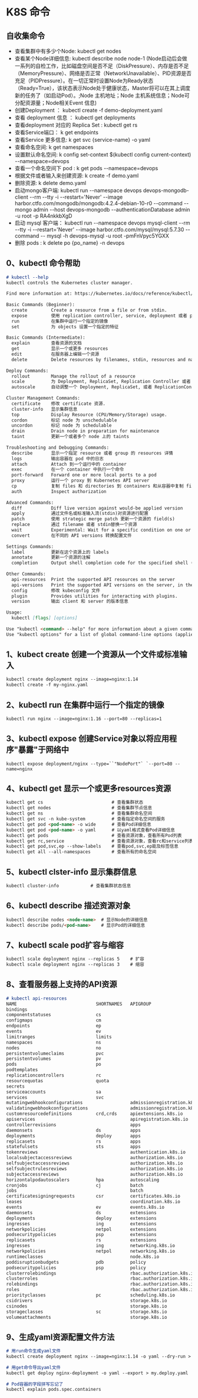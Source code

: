 # K8S 命令

## 自收集命令

* 查看集群中有多少个Node: kubectl get nodes 
* 查看某个Node详细信息: kubectl describe node  node-1 (Node启动后会做一系列的自检工作，比如磁盘空间是否不足（DiskPressure）、内存是否不足（MemoryPressure）、网络是否正常（NetworkUnavailable）、PID资源是否充足（PIDPressure）。在一切正常时设置Node为Ready状态（Ready=True），该状态表示Node处于健康状态，Master将可以在其上调度新的任务了（如启动Pod）。;Node 主机地址；Node 主机系统信息；Node可分配资源量；Node相关Event 信息)
* 创建Deployment ： kubectl create -f  demo-deployment.yaml
* 查看 deployment 信息 ： kubectl get deployments
* 查看deployment 对应的 Replica Set : kubectl get rs
* 查看Service端口： k get endpoints
* 查看Service 更多信息: k get svc  {service-name} -o yaml 
* 查看命名空间: k get namespaces
* 设置默认命名空间: k config set-context $(kubectl config current-context) --namespace=devops
* 查看一个命名空间下 pod : k  get pods --namespace=devops
* 根据文件或者输入来创建资源: k create -f demo.yaml
* 删除资源: k delete demo.yaml
* 启动mongo客户端: kubectl run --namespace devops devops-mongodb-client --rm --tty -i --restart='Never' --image harbor.ctfo.com/mongodb/mongodb:4.2.4-debian-10-r0 --command -- mongo admin --host devops-mongodb --authenticationDatabase admin -u root -p RA4nkkbXgD
* 启动 mysql 客户端： kubectl run --namespace devops mysql-client --rm --tty -i --restart='Never' --image harbor.ctfo.com/mysql/mysql:5.7.30 --command -- mysql -h devops-mysql -u root -pmFnVpyc5YGXX
* 删除 pods :  k delete po   {po_name}  -n  devops

## 0、kubectl 命令帮助

```markdown
# kubectl --help
kubectl controls the Kubernetes cluster manager.
 
Find more information at: https://kubernetes.io/docs/reference/kubectl/overview/
 
Basic Commands (Beginner):
  create         Create a resource from a file or from stdin.
  expose         使用 replication controller, service, deployment 或者 pod 并暴露它作为一个新的Kubernetes Service
  run            在集群中运行一个指定的镜像
  set            为 objects 设置一个指定的特征
 
Basic Commands (Intermediate):
  explain        查看资源的文档
  get            显示一个或更多 resources
  edit           在服务器上编辑一个资源
  delete         Delete resources by filenames, stdin, resources and names, or by resources and label selector
 
Deploy Commands:
  rollout        Manage the rollout of a resource
  scale          为 Deployment, ReplicaSet, Replication Controller 或者 Job 设置一个新的副本数量
  autoscale      自动调整一个 Deployment, ReplicaSet, 或者 ReplicationController 的副本数量
 
Cluster Management Commands:
  certificate    修改 certificate 资源.
  cluster-info   显示集群信息
  top            Display Resource (CPU/Memory/Storage) usage.
  cordon         标记 node 为 unschedulable
  uncordon       标记 node 为 schedulable
  drain          Drain node in preparation for maintenance
  taint          更新一个或者多个 node 上的 taints
 
Troubleshooting and Debugging Commands:
  describe       显示一个指定 resource 或者 group 的 resources 详情
  logs           输出容器在 pod 中的日志
  attach         Attach 到一个运行中的 container
  exec           在一个 container 中执行一个命令
  port-forward   Forward one or more local ports to a pod
  proxy          运行一个 proxy 到 Kubernetes API server
  cp             复制 files 和 directories 到 containers 和从容器中复制 files 和 directories.
  auth           Inspect authorization
 
Advanced Commands:
  diff           Diff live version against would-be applied version
  apply          通过文件名或标准输入流(stdin)对资源进行配置
  patch          使用 strategic merge patch 更新一个资源的 field(s)
  replace        通过 filename 或者 stdin替换一个资源
  wait           Experimental: Wait for a specific condition on one or many resources.
  convert        在不同的 API versions 转换配置文件
 
Settings Commands:
  label          更新在这个资源上的 labels
  annotate       更新一个资源的注解
  completion     Output shell completion code for the specified shell (bash or zsh)
 
Other Commands:
  api-resources  Print the supported API resources on the server
  api-versions   Print the supported API versions on the server, in the form of "group/version"
  config         修改 kubeconfig 文件
  plugin         Provides utilities for interacting with plugins.
  version        输出 client 和 server 的版本信息
 
Usage:
  kubectl [flags] [options]
 
Use "kubectl <command> --help" for more information about a given command.
Use "kubectl options" for a list of global command-line options (applies to all commands).　
```

## 1、kubect create 创建一个资源从一个文件或标准输入

```markdown
kubectl create deployment nginx --image=nginx:1.14 
kubectl create -f my-nginx.yaml
```

## 2、kubectl run 在集群中运行一个指定的镜像

```markdown
kubectl run nginx --image=nginx:1.16 --port=80 --replicas=1
```

## 3、kubectl expose 创建Service对象以将应用程序"暴露"于网络中

```
kubectl expose deployment/nginx --type=``"NodePort"` `--port=80 --name=nginx
```

## 4、kubectl get 显示一个或更多resources资源

```markdown
kubectl get cs                          # 查看集群状态
kubectl get nodes                       # 查看集群节点信息
kubectl get ns                          # 查看集群命名空间
kubectl get svc -n kube-system          # 查看指定命名空间的服务
kubectl get pod <pod-name> -o wide      # 查看Pod详细信息
kubectl get pod <pod-name> -o yaml      # 以yaml格式查看Pod详细信息
kubectl get pods                        # 查看资源对象，查看所有Pod列表
kubectl get rc,service                  # 查看资源对象，查看rc和service列表
kubectl get pod,svc,ep --show-labels    # 查看pod,svc,ep能及标签信息
kubectl get all --all-namespaces        # 查看所有的命名空间
```

## 5、kubectl clster-info 显示集群信息

```markdown
kubectl cluster-info            # 查看集群状态信息
```

## 6、kubectl describe 描述资源对象

```markdown
kubectl describe nodes <node-name>  # 显示Node的详细信息
kubectl describe pods/<pod-name>    # 显示Pod的详细信息
```

## 7、kubectl scale pod扩容与缩容

```markdown
kubectl scale deployment nginx --replicas 5    # 扩容
kubectl scale deployment nginx --replicas 3    # 缩容
```

## 8、查看服务器上支持的API资源

```markdown
# kubectl api-resources
NAME                              SHORTNAMES   APIGROUP                       NAMESPACED   KIND
bindings                                                                      true         Binding
componentstatuses                 cs                                          false        ComponentStatus
configmaps                        cm                                          true         ConfigMap
endpoints                         ep                                          true         Endpoints
events                            ev                                          true         Event
limitranges                       limits                                      true         LimitRange
namespaces                        ns                                          false        Namespace
nodes                             no                                          false        Node
persistentvolumeclaims            pvc                                         true         PersistentVolumeClaim
persistentvolumes                 pv                                          false        PersistentVolume
pods                              po                                          true         Pod
podtemplates                                                                  true         PodTemplate
replicationcontrollers            rc                                          true         ReplicationController
resourcequotas                    quota                                       true         ResourceQuota
secrets                                                                       true         Secret
serviceaccounts                   sa                                          true         ServiceAccount
services                          svc                                         true         Service
mutatingwebhookconfigurations                  admissionregistration.k8s.io   false        MutatingWebhookConfiguration
validatingwebhookconfigurations                admissionregistration.k8s.io   false        ValidatingWebhookConfiguration
customresourcedefinitions         crd,crds     apiextensions.k8s.io           false        CustomResourceDefinition
apiservices                                    apiregistration.k8s.io         false        APIService
controllerrevisions                            apps                           true         ControllerRevision
daemonsets                        ds           apps                           true         DaemonSet
deployments                       deploy       apps                           true         Deployment
replicasets                       rs           apps                           true         ReplicaSet
statefulsets                      sts          apps                           true         StatefulSet
tokenreviews                                   authentication.k8s.io          false        TokenReview
localsubjectaccessreviews                      authorization.k8s.io           true         LocalSubjectAccessReview
selfsubjectaccessreviews                       authorization.k8s.io           false        SelfSubjectAccessReview
selfsubjectrulesreviews                        authorization.k8s.io           false        SelfSubjectRulesReview
subjectaccessreviews                           authorization.k8s.io           false        SubjectAccessReview
horizontalpodautoscalers          hpa          autoscaling                    true         HorizontalPodAutoscaler
cronjobs                          cj           batch                          true         CronJob
jobs                                           batch                          true         Job
certificatesigningrequests        csr          certificates.k8s.io            false        CertificateSigningRequest
leases                                         coordination.k8s.io            true         Lease
events                            ev           events.k8s.io                  true         Event
daemonsets                        ds           extensions                     true         DaemonSet
deployments                       deploy       extensions                     true         Deployment
ingresses                         ing          extensions                     true         Ingress
networkpolicies                   netpol       extensions                     true         NetworkPolicy
podsecuritypolicies               psp          extensions                     false        PodSecurityPolicy
replicasets                       rs           extensions                     true         ReplicaSet
ingresses                         ing          networking.k8s.io              true         Ingress
networkpolicies                   netpol       networking.k8s.io              true         NetworkPolicy
runtimeclasses                                 node.k8s.io                    false        RuntimeClass
poddisruptionbudgets              pdb          policy                         true         PodDisruptionBudget
podsecuritypolicies               psp          policy                         false        PodSecurityPolicy
clusterrolebindings                            rbac.authorization.k8s.io      false        ClusterRoleBinding
clusterroles                                   rbac.authorization.k8s.io      false        ClusterRole
rolebindings                                   rbac.authorization.k8s.io      true         RoleBinding
roles                                          rbac.authorization.k8s.io      true         Role
priorityclasses                   pc           scheduling.k8s.io              false        PriorityClass
csidrivers                                     storage.k8s.io                 false        CSIDriver
csinodes                                       storage.k8s.io                 false        CSINode
storageclasses                    sc           storage.k8s.io                 false        StorageClass
volumeattachments                              storage.k8s.io                 false        VolumeAttachment
```

## 9、生成yaml资源配置文件方法

```markdown
# 用run命令生成yaml文件
kubectl create deployment nginx --image=nginx:1.14 -o yaml --dry-run > my.deploy.yaml
 
# 用get命令导出yaml文件
kubectl get deploy nginx-deployment -o yaml --export > my.deploy.yaml
 
# Pod容器的字段拼写忘记了
kubectl explain pods.spec.containers
```

